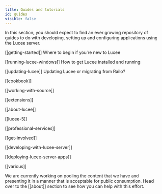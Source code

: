 ```yaml
---
title: Guides and tutorials
id: guides
visible: false
---
```


In this section, you should expect to find an ever growing repository of guides to do with developing, setting up and configuring applications using the Lucee server.

[[getting-started]] Where to begin if you're new to Lucee

[[running-lucee-windows]] How to get Lucee installed and running

[[updating-lucee]] Updating Lucee or migrating from Railo?

[[cookbook]]

[[working-with-source]]

[[extensions]]

[[about-lucee]]

[[lucee-5]]

[[professional-services]]

[[get-involved]]

[[developing-with-lucee-server]]

[[deploying-lucee-server-apps]]

[[various]]

We are currently working on pooling the content that we have and presenting it in a manner that is acceptable for public consumption. Head over to the [[about]] section to see how you can help with this effort.
